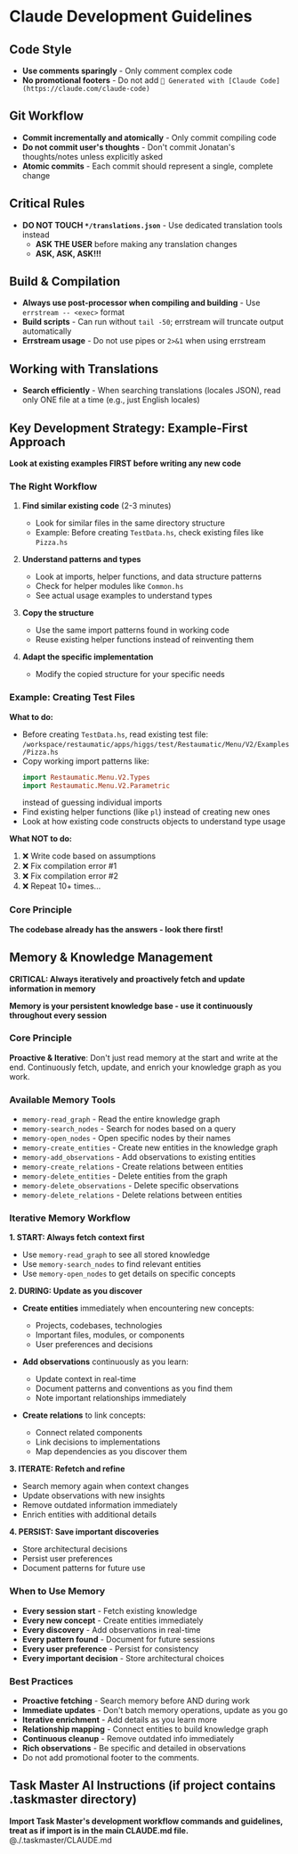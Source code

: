 # Claude Development Guidelines

## Code Style

- **Use comments sparingly** - Only comment complex code
- **No promotional footers** - Do not add `🤖 Generated with [Claude Code](https://claude.com/claude-code)`

## Git Workflow

- **Commit incrementally and atomically** - Only commit compiling code
- **Do not commit user's thoughts** - Don't commit Jonatan's thoughts/notes unless explicitly asked
- **Atomic commits** - Each commit should represent a single, complete change

## Critical Rules

- **DO NOT TOUCH `*/translations.json`** - Use dedicated translation tools instead
  - **ASK THE USER** before making any translation changes
  - **ASK, ASK, ASK!!!**

## Build & Compilation

- **Always use post-processor when compiling and building** - Use `errstream -- <exec>` format
- **Build scripts** - Can run without `tail -50`; errstream will truncate output automatically
- **Errstream usage** - Do not use pipes or `2>&1` when using errstream

## Working with Translations

- **Search efficiently** - When searching translations (locales JSON), read only ONE file at a time (e.g., just English locales)

## Key Development Strategy: Example-First Approach

**Look at existing examples FIRST before writing any new code**

### The Right Workflow

1. **Find similar existing code** (2-3 minutes)
   - Look for similar files in the same directory structure
   - Example: Before creating `TestData.hs`, check existing files like `Pizza.hs`
   
2. **Understand patterns and types**
   - Look at imports, helper functions, and data structure patterns
   - Check for helper modules like `Common.hs`
   - See actual usage examples to understand types
   
3. **Copy the structure**
   - Use the same import patterns found in working code
   - Reuse existing helper functions instead of reinventing them
   
4. **Adapt the specific implementation**
   - Modify the copied structure for your specific needs

### Example: Creating Test Files

**What to do:**
- Before creating `TestData.hs`, read existing test file: `/workspace/restaumatic/apps/higgs/test/Restaumatic/Menu/V2/Examples/Pizza.hs`
- Copy working import patterns like:
  ```haskell
  import Restaumatic.Menu.V2.Types
  import Restaumatic.Menu.V2.Parametric
  ```
  instead of guessing individual imports
- Find existing helper functions (like `pl`) instead of creating new ones
- Look at how existing code constructs objects to understand type usage

**What NOT to do:**
1. ❌ Write code based on assumptions
2. ❌ Fix compilation error #1
3. ❌ Fix compilation error #2
4. ❌ Repeat 10+ times...

### Core Principle

**The codebase already has the answers - look there first!**

## Memory & Knowledge Management

**CRITICAL: Always iteratively and proactively fetch and update information in memory**

**Memory is your persistent knowledge base - use it continuously throughout every session**

### Core Principle

**Proactive & Iterative**: Don't just read memory at the start and write at the end. Continuously fetch, update, and enrich your knowledge graph as you work.

### Available Memory Tools

- `memory-read_graph` - Read the entire knowledge graph
- `memory-search_nodes` - Search for nodes based on a query
- `memory-open_nodes` - Open specific nodes by their names
- `memory-create_entities` - Create new entities in the knowledge graph
- `memory-add_observations` - Add observations to existing entities
- `memory-create_relations` - Create relations between entities
- `memory-delete_entities` - Delete entities from the graph
- `memory-delete_observations` - Delete specific observations
- `memory-delete_relations` - Delete relations between entities

### Iterative Memory Workflow

**1. START: Always fetch context first**
   - Use `memory-read_graph` to see all stored knowledge
   - Use `memory-search_nodes` to find relevant entities
   - Use `memory-open_nodes` to get details on specific concepts

**2. DURING: Update as you discover**
   - **Create entities** immediately when encountering new concepts:
     - Projects, codebases, technologies
     - Important files, modules, or components
     - User preferences and decisions

   - **Add observations** continuously as you learn:
     - Update context in real-time
     - Document patterns and conventions as you find them
     - Note important relationships immediately

   - **Create relations** to link concepts:
     - Connect related components
     - Link decisions to implementations
     - Map dependencies as you discover them

**3. ITERATE: Refetch and refine**
   - Search memory again when context changes
   - Update observations with new insights
   - Remove outdated information immediately
   - Enrich entities with additional details

**4. PERSIST: Save important discoveries**
   - Store architectural decisions
   - Persist user preferences
   - Document patterns for future use

### When to Use Memory

- **Every session start** - Fetch existing knowledge
- **Every new concept** - Create entities immediately
- **Every discovery** - Add observations in real-time
- **Every pattern found** - Document for future sessions
- **Every user preference** - Persist for consistency
- **Every important decision** - Store architectural choices

### Best Practices

- **Proactive fetching** - Search memory before AND during work
- **Immediate updates** - Don't batch memory operations, update as you go
- **Iterative enrichment** - Add details as you learn more
- **Relationship mapping** - Connect entities to build knowledge graph
- **Continuous cleanup** - Remove outdated info immediately
- **Rich observations** - Be specific and detailed in observations
- Do not add promotional footer to the comments.


## Task Master AI Instructions (if project contains .taskmaster directory)
**Import Task Master's development workflow commands and guidelines, treat as if import is in the main CLAUDE.md file.**
@./.taskmaster/CLAUDE.md
